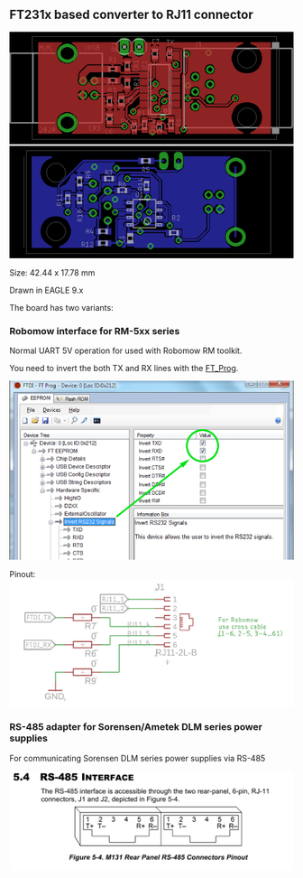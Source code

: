 ## FT231x based converter to RJ11 connector

![Board top view](https://raw.githubusercontent.com/martonmiklos/robomow_usb_adapter/master/docs/top.png)
![Board bottom view](https://raw.githubusercontent.com/martonmiklos/robomow_usb_adapter/master/docs/bottom.png)

Size: 42.44 x 17.78 mm

Drawn in EAGLE 9.x

The board has two variants:

### Robomow interface for RM-5xx series 

Normal UART 5V operation for used with Robomow RM toolkit.

You need to invert the both TX and RX lines with the [FT_Prog](https://ftdichip.com/utilities/#ft_prog).

![Invert TX RX in FT Prog](https://raw.githubusercontent.com/martonmiklos/robomow_usb_adapter/master/docs/FProg_3.gif)


Pinout:
![Robomow RM series RJ10 pinout](https://raw.githubusercontent.com/martonmiklos/robomow_usb_adapter/master/robomow_pinout.png)

### RS-485 adapter for Sorensen/Ametek DLM series power supplies

For communicating Sorensen DLM series power supplies via RS-485

![Sorensen RS-485 pinout](https://raw.githubusercontent.com/martonmiklos/robomow_usb_adapter/master/sorensen.png)
